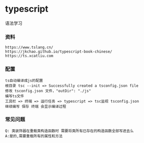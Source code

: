 # typescript
语法学习
### 资料
```
https://www.tslang.cn/
https://jkchao.github.io/typescript-book-chinese/
https://ts.xcatliu.com
```
### 配置
```
ts自动编译成js的配置
根目录 tsc --init => Successfully created a tsconfig.json file
修改 tsconfig.json 文件，"outDir": "./js"
编写ts文件
工具栏 => 终端 => 运行任务 => typescript => tsc监视 tsconfig.json
继续编写 保存 终端 会显示编译过程
```
### 常见问题
```
Q: 类装饰器在重载类构造函数时 需要将类所有已存在的构造函数全部写进去么
A:是的,需要重载所有的属性和方法

```